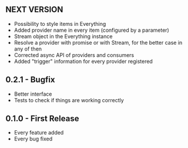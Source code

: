 ## NEXT VERSION
* Possibility to style items in Everything
* Added provider name in every item (configured by a parameter)
* Stream object in the Everything instance
* Resolve a provider with promise or with Stream, for the better case in any of then
* Corrected async API of providers and consumers
* Added "trigger" information for every provider registered

## 0.2.1 - Bugfix
* Better interface
* Tests to check if things are working correctly

## 0.1.0 - First Release
* Every feature added
* Every bug fixed
